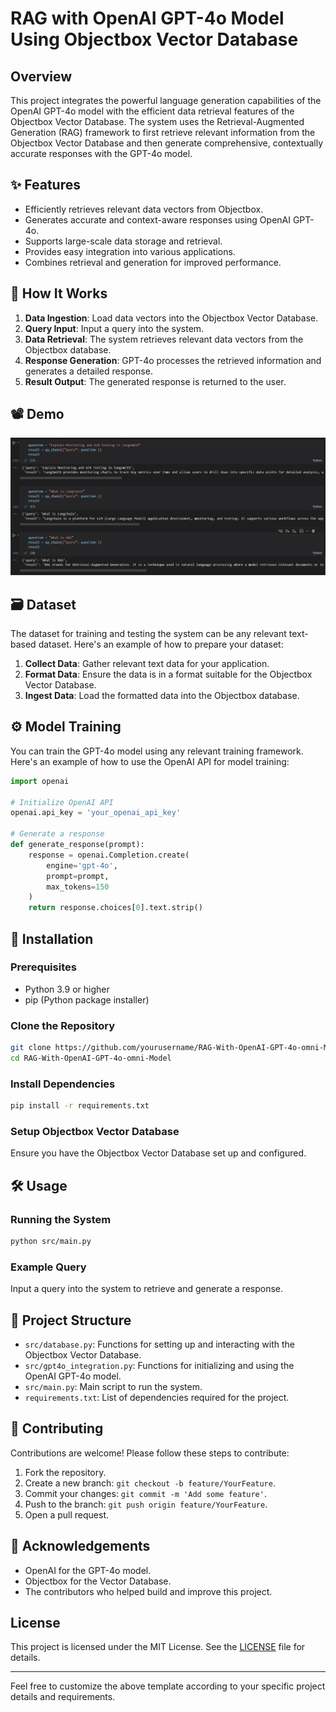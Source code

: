 # RAG with OpenAI GPT-4o Model Using Objectbox Vector Database

## Overview
This project integrates the powerful language generation capabilities of the OpenAI GPT-4o model with the efficient data retrieval features of the Objectbox Vector Database. The system uses the Retrieval-Augmented Generation (RAG) framework to first retrieve relevant information from the Objectbox Vector Database and then generate comprehensive, contextually accurate responses with the GPT-4o model.

## ✨ Features
- Efficiently retrieves relevant data vectors from Objectbox.
- Generates accurate and context-aware responses using OpenAI GPT-4o.
- Supports large-scale data storage and retrieval.
- Provides easy integration into various applications.
- Combines retrieval and generation for improved performance.

## 🧠 How It Works
1. **Data Ingestion**: Load data vectors into the Objectbox Vector Database.
2. **Query Input**: Input a query into the system.
3. **Data Retrieval**: The system retrieves relevant data vectors from the Objectbox database.
4. **Response Generation**: GPT-4o processes the retrieved information and generates a detailed response.
5. **Result Output**: The generated response is returned to the user.

## 📽️ Demo

![Demo](Capture.JPG)

## 🗃️ Dataset

The dataset for training and testing the system can be any relevant text-based dataset. Here's an example of how to prepare your dataset:

1. **Collect Data**: Gather relevant text data for your application.
2. **Format Data**: Ensure the data is in a format suitable for the Objectbox Vector Database.
3. **Ingest Data**: Load the formatted data into the Objectbox database.

## ⚙️ Model Training

You can train the GPT-4o model using any relevant training framework. Here's an example of how to use the OpenAI API for model training:

```python
import openai

# Initialize OpenAI API
openai.api_key = 'your_openai_api_key'

# Generate a response
def generate_response(prompt):
    response = openai.Completion.create(
        engine='gpt-4o',
        prompt=prompt,
        max_tokens=150
    )
    return response.choices[0].text.strip()
```

## 🚀 Installation

### Prerequisites
- Python 3.9 or higher
- pip (Python package installer)

### Clone the Repository
```bash
git clone https://github.com/yourusername/RAG-With-OpenAI-GPT-4o-omni-Model.git
cd RAG-With-OpenAI-GPT-4o-omni-Model
```

### Install Dependencies
```bash
pip install -r requirements.txt
```

### Setup Objectbox Vector Database
Ensure you have the Objectbox Vector Database set up and configured.

## 🛠️ Usage

### Running the System
```bash
python src/main.py
```

### Example Query
Input a query into the system to retrieve and generate a response.

## 📂 Project Structure
- `src/database.py`: Functions for setting up and interacting with the Objectbox Vector Database.
- `src/gpt4o_integration.py`: Functions for initializing and using the OpenAI GPT-4o model.
- `src/main.py`: Main script to run the system.
- `requirements.txt`: List of dependencies required for the project.

## 🤝 Contributing

Contributions are welcome! Please follow these steps to contribute:

1. Fork the repository.
2. Create a new branch: `git checkout -b feature/YourFeature`.
3. Commit your changes: `git commit -m 'Add some feature'`.
4. Push to the branch: `git push origin feature/YourFeature`.
5. Open a pull request.

## 🙏 Acknowledgements
- OpenAI for the GPT-4o model.
- Objectbox for the Vector Database.
- The contributors who helped build and improve this project.

## License

This project is licensed under the MIT License. See the [LICENSE](LICENSE) file for details.

---

Feel free to customize the above template according to your specific project details and requirements.
